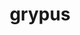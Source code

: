 ---
title: grypus
meaning: gryphon
ch: animalia
pos: noun
stem: gryp
genend: ī
abbgender: m.
abbgender2: masc.
gender: masculine
declension: second
---